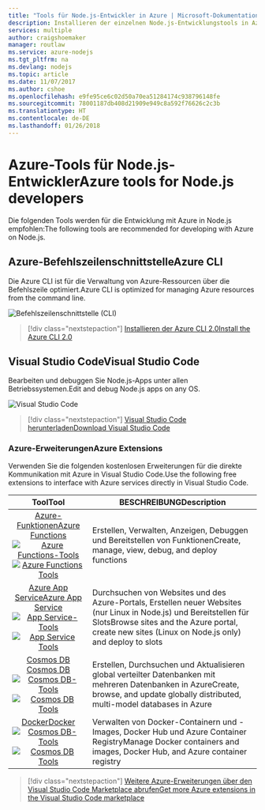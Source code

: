 ```yaml
---
title: "Tools für Node.js-Entwickler in Azure | Microsoft-Dokumentation"
description: Installieren der einzelnen Node.js-Entwicklungstools in Azure
services: multiple
author: craigshoemaker
manager: routlaw
ms.service: azure-nodejs
ms.tgt_pltfrm: na
ms.devlang: nodejs
ms.topic: article
ms.date: 11/07/2017
ms.author: cshoe
ms.openlocfilehash: e9fe95ce6c02d50a70ea51284174c938796148fe
ms.sourcegitcommit: 78001187db408d21909e949c8a592f76626c2c3b
ms.translationtype: HT
ms.contentlocale: de-DE
ms.lasthandoff: 01/26/2018
---
```

# <a name="azure-tools-for-nodejs-developers"></a><span data-ttu-id="ca84e-103">Azure-Tools für Node.js-Entwickler</span><span class="sxs-lookup"><span data-stu-id="ca84e-103">Azure tools for Node.js developers</span></span>
<span data-ttu-id="ca84e-104">Die folgenden Tools werden für die Entwicklung mit Azure in Node.js empfohlen:</span><span class="sxs-lookup"><span data-stu-id="ca84e-104">The following tools are recommended for developing with Azure on Node.js.</span></span>

## <a name="azure-cli"></a><span data-ttu-id="ca84e-105">Azure-Befehlszeilenschnittstelle</span><span class="sxs-lookup"><span data-stu-id="ca84e-105">Azure CLI</span></span>
<span data-ttu-id="ca84e-106">Die Azure CLI ist für die Verwaltung von Azure-Ressourcen über die Befehlszeile optimiert.</span><span class="sxs-lookup"><span data-stu-id="ca84e-106">Azure CLI is optimized for managing Azure resources from the command line.</span></span>

![Befehlszeilenschnittstelle (CLI)](media/node-azure-tools/cli.png)
 
> [!div class="nextstepaction"]
> [<span data-ttu-id="ca84e-108">Installieren der Azure CLI 2.0</span><span class="sxs-lookup"><span data-stu-id="ca84e-108">Install the Azure CLI 2.0</span></span>](https://docs.microsoft.com/cli/azure/install-az-cli2)

## <a name="visual-studio-code"></a><span data-ttu-id="ca84e-109">Visual Studio Code</span><span class="sxs-lookup"><span data-stu-id="ca84e-109">Visual Studio Code</span></span>
<span data-ttu-id="ca84e-110">Bearbeiten und debuggen Sie Node.js-Apps unter allen Betriebssystemen.</span><span class="sxs-lookup"><span data-stu-id="ca84e-110">Edit and debug Node.js apps on any OS.</span></span>

![Visual Studio Code](media/node-azure-tools/vs-code.png)

> [!div class="nextstepaction"]
> [<span data-ttu-id="ca84e-112">Visual Studio Code herunterladen</span><span class="sxs-lookup"><span data-stu-id="ca84e-112">Download Visual Studio Code</span></span>](https://code.visualstudio.com)

### <a name="azure-extensions"></a><span data-ttu-id="ca84e-113">Azure-Erweiterungen</span><span class="sxs-lookup"><span data-stu-id="ca84e-113">Azure Extensions</span></span>
<span data-ttu-id="ca84e-114">Verwenden Sie die folgenden kostenlosen Erweiterungen für die direkte Kommunikation mit Azure in Visual Studio Code.</span><span class="sxs-lookup"><span data-stu-id="ca84e-114">Use the following free extensions to interface with Azure services directly in Visual Studio Code.</span></span>

| <span data-ttu-id="ca84e-115">Tool</span><span class="sxs-lookup"><span data-stu-id="ca84e-115">Tool</span></span> | <span data-ttu-id="ca84e-116">BESCHREIBUNG</span><span class="sxs-lookup"><span data-stu-id="ca84e-116">Description</span></span>  |
|:---------:|---------|
| [<span data-ttu-id="ca84e-117">Azure-Funktionen</span><span class="sxs-lookup"><span data-stu-id="ca84e-117">Azure Functions</span></span>](https://marketplace.visualstudio.com/items?itemName=ms-azuretools.vscode-azurefunctions) <br> <span data-ttu-id="ca84e-118">[![Azure Functions-Tools](media/node-azure-tools/icon-azure-functions.png)](https://marketplace.visualstudio.com/items?itemName=ms-azuretools.vscode-azurefunctions)</span><span class="sxs-lookup"><span data-stu-id="ca84e-118">[![Azure Functions Tools](media/node-azure-tools/icon-azure-functions.png)](https://marketplace.visualstudio.com/items?itemName=ms-azuretools.vscode-azurefunctions)</span></span> | <span data-ttu-id="ca84e-119">Erstellen, Verwalten, Anzeigen, Debuggen und Bereitstellen von Funktionen</span><span class="sxs-lookup"><span data-stu-id="ca84e-119">Create, manage, view, debug, and deploy functions</span></span>|
| [<span data-ttu-id="ca84e-120">Azure App Service</span><span class="sxs-lookup"><span data-stu-id="ca84e-120">Azure App Service</span></span>](https://marketplace.visualstudio.com/items?itemName=ms-azuretools.vscode-azureappservice) <br> <span data-ttu-id="ca84e-121">[![App Service-Tools](media/node-azure-tools/icon-azure-app-service.png)](https://marketplace.visualstudio.com/items?itemName=ms-azuretools.vscode-azureappservice)</span><span class="sxs-lookup"><span data-stu-id="ca84e-121">[![App Service Tools](media/node-azure-tools/icon-azure-app-service.png)](https://marketplace.visualstudio.com/items?itemName=ms-azuretools.vscode-azureappservice)</span></span> | <span data-ttu-id="ca84e-122">Durchsuchen von Websites und des Azure-Portals, Erstellen neuer Websites (nur Linux in Node.js) und Bereitstellen für Slots</span><span class="sxs-lookup"><span data-stu-id="ca84e-122">Browse sites and the Azure portal, create new sites (Linux on Node.js only) and deploy to slots</span></span> |
| [<span data-ttu-id="ca84e-123">Cosmos DB </span><span class="sxs-lookup"><span data-stu-id="ca84e-123">Cosmos DB </span></span>](https://marketplace.visualstudio.com/items?itemName=ms-azuretools.vscode-cosmosdb)  <br> <span data-ttu-id="ca84e-124">[![Cosmos DB-Tools](media/node-azure-tools/icon-cosmos-db.png)](https://marketplace.visualstudio.com/items?itemName=ms-azuretools.vscode-cosmosdb)</span><span class="sxs-lookup"><span data-stu-id="ca84e-124">[![Cosmos DB Tools](media/node-azure-tools/icon-cosmos-db.png)](https://marketplace.visualstudio.com/items?itemName=ms-azuretools.vscode-cosmosdb)</span></span>| <span data-ttu-id="ca84e-125">Erstellen, Durchsuchen und Aktualisieren global verteilter Datenbanken mit mehreren Datenbanken in Azure</span><span class="sxs-lookup"><span data-stu-id="ca84e-125">Create, browse, and update globally distributed, multi-model databases in Azure</span></span> |
| [<span data-ttu-id="ca84e-126">Docker</span><span class="sxs-lookup"><span data-stu-id="ca84e-126">Docker</span></span>](https://marketplace.visualstudio.com/items?itemName=formulahendry.docker-explorer)   <br> <span data-ttu-id="ca84e-127">[![Cosmos DB-Tools](media/node-azure-tools/icon-docker.png)](https://marketplace.visualstudio.com/items?itemName=formulahendry.docker-explorer)</span><span class="sxs-lookup"><span data-stu-id="ca84e-127">[![Cosmos DB Tools](media/node-azure-tools/icon-docker.png)](https://marketplace.visualstudio.com/items?itemName=formulahendry.docker-explorer)</span></span>| <span data-ttu-id="ca84e-128">Verwalten von Docker-Containern und -Images, Docker Hub und Azure Container Registry</span><span class="sxs-lookup"><span data-stu-id="ca84e-128">Manage Docker containers and images, Docker Hub, and Azure container registry</span></span> |

> [!div class="nextstepaction"]
> [<span data-ttu-id="ca84e-129">Weitere Azure-Erweiterungen über den Visual Studio Code Marketplace abrufen</span><span class="sxs-lookup"><span data-stu-id="ca84e-129">Get more Azure extensions in the Visual Studio Code marketplace</span></span>](https://marketplace.visualstudio.com/search?term=azure&target=VSCode&category=All%20categories&sortBy=Relevance)